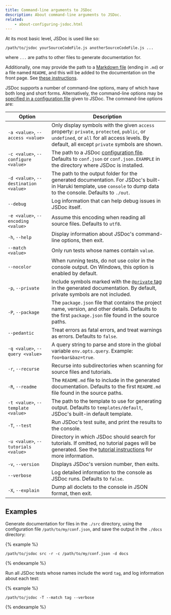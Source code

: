 ```yaml
---
title: Command-line arguments to JSDoc
description: About command-line arguments to JSDoc.
related:
    - about-configuring-jsdoc.html
---
```


At its most basic level, JSDoc is used like so:

    /path/to/jsdoc yourSourceCodeFile.js anotherSourceCodeFile.js ...

where `...` are paths to other files to generate documentation for.

Additionally, one may provide the path to a [Markdown file][md-file] (ending in `.md`) or a file
named `README`, and this will be added to the documentation on the front page. See [these
instructions][including-readme].

JSDoc supports a number of command-line options, many of which have both long and short forms.
Alternatively, the command-line options may be [specified in a configuration file][config-file]
given to JSDoc. The command-line options are:

Option|Description
------|-----------
`-a <value>`, `--access <value>`|Only display symbols with the given `access` property: `private`, `protected`, `public`, or `undefined`, or `all` for all access levels. By default, all except `private` symbols are shown.
`-c <value>`, `--configure <value>`|The path to a JSDoc [configuration file][config-file]. Defaults to `conf.json` or `conf.json.EXAMPLE` in the directory where JSDoc is installed.
`-d <value>`, `--destination <value>`|The path to the output folder for the generated documentation. For JSDoc's built-in Haruki template, use `console` to dump data to the console. Defaults to `./out`.
`--debug`|Log information that can help debug issues in JSDoc itself.
`-e <value>`, `--encoding <value>`|Assume this encoding when reading all source files. Defaults to `utf8`.
`-h`, `--help`|Display information about JSDoc's command-line options, then exit.
`--match <value>`|Only run tests whose names contain `value`.
`--nocolor`|When running tests, do not use color in the console output. On Windows, this option is enabled by default.
`-p`, `--private`|Include symbols marked with the [`@private` tag][private-tag] in the generated documentation. By default, private symbols are not included.
`-P`, `--package`|The `package.json` file that contains the project name, version, and other details. Defaults to the first `package.json` file found in the source paths.
`--pedantic`|Treat errors as fatal errors, and treat warnings as errors. Defaults to `false`.
`-q <value>`, `--query <value>`|A query string to parse and store in the global variable `env.opts.query`. Example: `foo=bar&baz=true`.
`-r`, `--recurse`|Recurse into subdirectories when scanning for source files and tutorials.
`-R`, `--readme`|The `README.md` file to include in the generated documentation. Defaults to the first `README.md` file found in the source paths.
`-t <value>`, `--template <value>`|The path to the template to use for generating output. Defaults to `templates/default`, JSDoc's built-in default template.
`-T`, `--test`|Run JSDoc's test suite, and print the results to the console.
`-u <value>`, `--tutorials <value>`|Directory in which JSDoc should search for tutorials. If omitted, no tutorial pages will be generated. See the [tutorial instructions][tutorials] for more information.
`-v`, `--version`|Displays JSDoc's version number, then exits.
`--verbose`|Log detailed information to the console as JSDoc runs. Defaults to `false`.
`-X`, `--explain`|Dump all doclets to the console in JSON format, then exit.


[config-file]: about-configuring-jsdoc.html
[including-readme]: about-including-readme.html
[md-file]: http://daringfireball.net/projects/markdown/
[private-tag]: tags-private.html
[tutorials]: about-tutorials.html


## Examples

Generate documentation for files in the `./src` directory, using the configuration file
`/path/to/my/conf.json`, and save the output in the `./docs` directory:

{% example %}

```
/path/to/jsdoc src -r -c /path/to/my/conf.json -d docs
```
{% endexample %}

Run all JSDoc tests whose names include the word `tag`, and log information about each test:

{% example %}

```
/path/to/jsdoc -T --match tag --verbose
```
{% endexample %}
